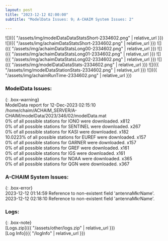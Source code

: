 ```yaml
---
layout: post
title: "2023-12-12 02:00:00"
subtitle: "ModelData Issues: 9; A-CHAIM System Issues: 2"

---
```


![]({{ "/assets/img/modelDataDataStatsShort-2334602.png" | relative_url }})
![]({{ "/assets/img/achaimDataStatsShort-2334602.png" | relative_url }})
![]({{ "/assets/img/achaimDataStatsLong00-2334602.png" | relative_url }})
![]({{ "/assets/img/achaimDataStatsLong01-2334602.png" | relative_url }})
![]({{ "/assets/img/achaimDataStatsLong02-2334602.png" | relative_url }})
![]({{ "/assets/img/modelDataDataStats-2334602.png" | relative_url }})
![]({{ "/assets/img/modelDataStationStats-2334602.png" | relative_url }})
![]({{ "/assets/img/achaimRunTime-2334602.png" | relative_url }})


### ModelData Issues:  
  
{: .box-warning}  
 ModelData report for 12-Dec-2023 02:15:10   
 /home/chaim/ACHAIM_SERVER/A-CHAIM/modelData/2023/346/02/modelData.mat   
 0% of all possible stations for IONO were downloaded. x812   
 0% of all possible stations for SENTINEL were downloaded. x267   
 0% of all possible stations for KASI were downloaded. x182   
 10.0223% of all possible stations for EUREF were downloaded. x157   
 0% of all possible stations for GARNER were downloaded. x157   
 0% of all possible stations for GREF were downloaded. x161   
 0% of all possible stations for IGS were downloaded. x161   
 0% of all possible stations for NOAA were downloaded. x365   
 0% of all possible stations for QGN were downloaded. x367   
  
### A-CHAIM System Issues:  
  
{: .box-error}  
2023-12-12 01:14:59 Reference to non-existent field 'antennaMkrName'.  
2023-12-12 02:18:10 Reference to non-existent field 'antennaMkrName'.  

### Logs:  
  
{: .box-note}  
[Logs.zip]({{ "/assets/other/logs.zip" | relative_url }})  
[Log Info]({{ "/logInfo" | relative_url }})  

